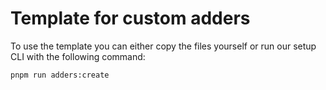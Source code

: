 # Template for custom adders
To use the template you can either copy the files yourself or run our setup CLI with the following command:

```
pnpm run adders:create
```